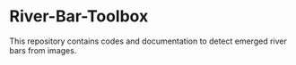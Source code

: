 # River-Bar-Toolbox
This repository contains codes and documentation to detect emerged river bars from images.
